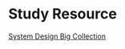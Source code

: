 # Study Resource
[System Design Big Collection](https://github.com/donnemartin/system-design-primer#system-design-topics-start-here)
